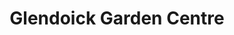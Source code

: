 ---
title: "Glendoick Garden Centre"
url: /glencarse/glendoick-garden-centre/
shop: Garten-Center
---
